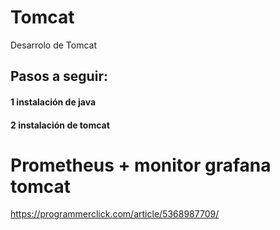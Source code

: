 # Tomcat
Desarrolo de Tomcat
## Pasos a seguir:
#### 1 instalación de java 
#### 2 instalación de tomcat


# Prometheus + monitor grafana tomcat
https://programmerclick.com/article/5368987709/
